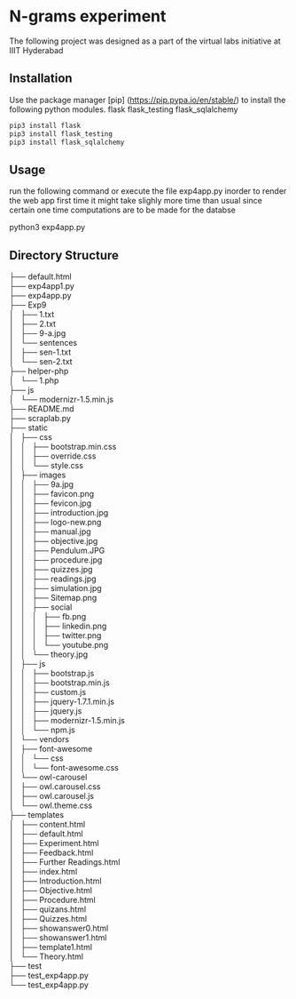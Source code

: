 # N-grams experiment 

The following project was designed as a part of the virtual labs initiative at IIIT Hyderabad 

## Installation 
Use the package manager [pip] (https://pip.pypa.io/en/stable/) to install the following python modules.
flask
flask_testing
flask_sqlalchemy


```bash
pip3 install flask
pip3 install flask_testing
pip3 install flask_sqlalchemy
```

## Usage 
run the following command or execute the file exp4app.py inorder to render the web app 
first time it might take slighly more time than usual since certain one time computations are to be made for the databse 

python3 exp4app.py 

## Directory Structure
├── default.html   
├── exp4app1.py  
├── exp4app.py    
├── Exp9  
│   ├── 1.txt  
│   ├── 2.txt  
│   ├── 9-a.jpg  
│   └── sentences  
│       ├── sen-1.txt  
│       └── sen-2.txt  
├── helper-php  
│   └── 1.php  
├── js  
│   └── modernizr-1.5.min.js  
├── README.md  
├── scraplab.py  
├── static  
│   ├── css  
│   │   ├── bootstrap.min.css  
│   │   ├── override.css  
│   │   └── style.css  
│   ├── images  
│   │   ├── 9a.jpg  
│   │   ├── favicon.png  
│   │   ├── fevicon.jpg  
│   │   ├── introduction.jpg  
│   │   ├── logo-new.png  
│   │   ├── manual.jpg  
│   │   ├── objective.jpg  
│   │   ├── Pendulum.JPG  
│   │   ├── procedure.jpg  
│   │   ├── quizzes.jpg  
│   │   ├── readings.jpg  
│   │   ├── simulation.jpg  
│   │   ├── Sitemap.png  
│   │   ├── social  
│   │   │   ├── fb.png  
│   │   │   ├── linkedin.png  
│   │   │   ├── twitter.png  
│   │   │   └── youtube.png  
│   │   └── theory.jpg  
│   ├── js  
│   │   ├── bootstrap.js  
│   │   ├── bootstrap.min.js  
│   │   ├── custom.js  
│   │   ├── jquery-1.7.1.min.js  
│   │   ├── jquery.js  
│   │   ├── modernizr-1.5.min.js  
│   │   └── npm.js  
│   └── vendors  
│       ├── font-awesome  
│       │   └── css  
│       │       └── font-awesome.css  
│       └── owl-carousel  
│           ├── owl.carousel.css  
│           ├── owl.carousel.js  
│           └── owl.theme.css  
├── templates  
│   ├── content.html  
│   ├── default.html  
│   ├── Experiment.html  
│   ├── Feedback.html  
│   ├── Further Readings.html  
│   ├── index.html  
│   ├── Introduction.html  
│   ├── Objective.html  
│   ├── Procedure.html  
│   ├── quizans.html  
│   ├── Quizzes.html  
│   ├── showanswer0.html  
│   ├── showanswer1.html  
│   ├── template1.html  
│   └── Theory.html  
├── test  
    ├── test_exp4app.py  
    └── test_exp4app.py  
 

